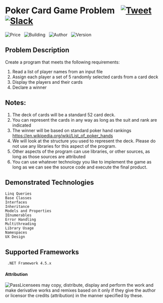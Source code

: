 # Poker Card Game Problem &nbsp; [![Tweet](https://img.shields.io/twitter/url/http/shields.io.svg?style=social)](https://twitter.com/intent/tweet?text=Check%20out%20this%20library%20that%20connects%20C-Sharp%20Projects%20with%20Google%20Firebase!&url=https://github.com/charifield/SharpFireStarter&hashtags=firebase,c-sharp,bootstraping,library,developers) &nbsp;[![Slack](https://img.shields.io/badge/slack-chat-green.svg)](https://join.slack.com/t/evlar/shared_invite/enQtNDkwOTgzMTk1NzYwLTJmOWE2NjJmY2UwY2UzZWM0NzMzNWI2MzQ0YTYzMDAwOGM2ZWZiNWU0NWNmOTk0ZTI2YjFiNTc4NTgwYjEwM2Q)

![Price](https://img.shields.io/badge/price-free-blue.svg) &nbsp; ![Building](https://img.shields.io/badge/build-passing-brightgreen.svg) &nbsp; ![Author](https://img.shields.io/badge/author-field%20chari-orange.svg) &nbsp; ![Version](https://img.shields.io/badge/version-ALPHA-blue.svg) 

## Problem Description
Create a program that meets the following requirements:
1) Read a list of player names from an input file
2) Assign each player a set of 5 randomly selected cards from a card deck
3) Display the players and their cards
4) Declare a winner


## Notes:  
1) The deck of cards will be a standard 52 card deck.  
1) You can represent the cards in any way as long as the suit and rank are indicated
1) The winner will be based on standard poker hand rankings https://en.wikipedia.org/wiki/List_of_poker_hands
1) We will look at the structure you used to represent the deck.  Please do not use any libraries for this aspect of the program.
1) Other aspects of the program can use libraries, or other sources, as long as those sources are attributed
1) You can use whatever technology you like to implement the game as long as we can see the source code and execute the final product.


## Demonstrated Technologies

```
Linq Queries
Base Classes
Interfaces
Inheritance
Models and Properties
IEnumerables
Error Handling
Multithreading
Library Usage
Namespaces
UX Design
```

## Supported Frameworks
```
 .NET Framework 4.5.x
```


#### Attribution
![Pass](https://upload.wikimedia.org/wikipedia/commons/thumb/3/3c/Cc-by_new.svg/40px-Cc-by_new.svg.png)Licensees may copy, distribute, display and perform the work and make derivative works and remixes based on it only if they give the author or licensor the credits (attribution) in the manner specified by these.
